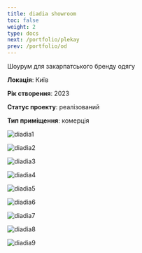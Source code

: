 ```yaml
---
title: diadia showroom
toc: false
weight: 2
type: docs
next: /portfolio/plekay
prev: /portfolio/od
---
```

Шоурум для закарпатського бренду одягу 

**Локація**: Київ

**Рік створення**: 2023

**Статус проекту**: реалізований

**Тип приміщення**: комерція

![diadia1](diadia1.jpg)

![diadia2](diadia2.jpg)

![diadia3](diadia3.jpg)

![diadia4](diadia4.jpg)

![diadia5](diadia5.jpg)

![diadia6](diadia6.jpg)

![diadia7](diadia7.jpg)

![diadia8](diadia8.jpg)

![diadia9](diadia9.jpg)
